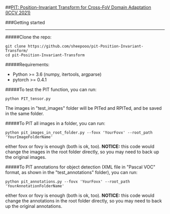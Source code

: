 ##[PIT: Position-Invariant Transform for Cross-FoV Domain Adaptation (ICCV 2021)](https://arxiv.org/abs/2108.07142)

###Getting started
***
#####Clone the repo:

```
git clone https://github.com/sheepooo/pit-Position-Invariant-Transform/
cd pit-Position-Invariant-Transform
```

#####Requirements:

* Python >= 3.6 (numpy, itertools, argparse)
* pytorch >= 0.4.1

#####To test the PIT function, you can run:
```
python PIT_tensor.py
```
The images in "test_images" folder will be PITed and RPITed, and be saved in the same folder.


#####To PIT all images in a folder, you can run:
```
python pit_images_in_root_folder.py --fovx 'YourFovx' --root_path 'YourImageFolderName'
```
either fovx or fovy is enough (both is ok, too).
**NOTICE:** this code would change the images in the root folder directly, so you may need to back up the original images.

#####To PIT annotations for object detection (XML file in "Pascal VOC" format, as shown in the "test_annotations" folder), you can run:
```
python pit_annotations.py --fovx 'YourFovx' --root_path 'YourAnnotationFolderName'
```
either fovx or fovy is enough (both is ok, too).
**NOTICE:** this code would change the annotations in the root folder directly, so you may need to back up the original annotations.

